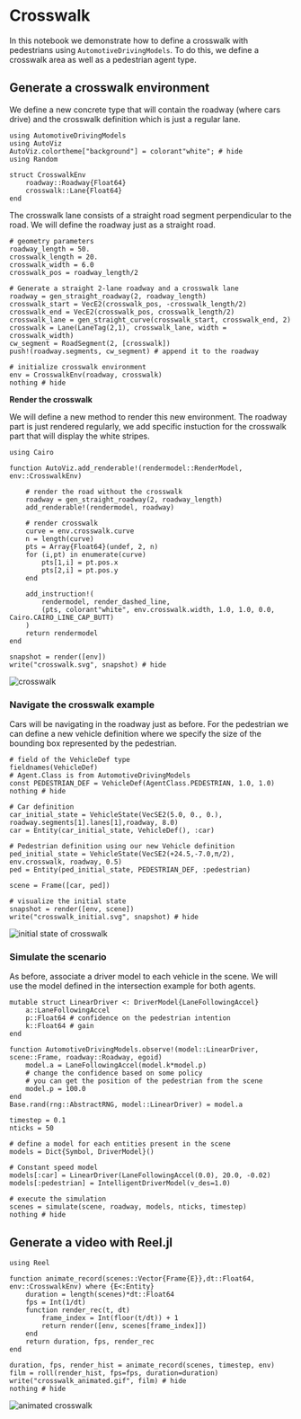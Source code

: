 # Crosswalk

In this notebook we demonstrate how to define a crosswalk with pedestrians using `AutomotiveDrivingModels`.
To do this, we define a crosswalk area as well as a pedestrian agent type.

## Generate a crosswalk environment

We define a new concrete type that will contain the roadway (where cars drive)
and the crosswalk definition which is just a regular lane.


```@example crosswalk
using AutomotiveDrivingModels
using AutoViz
AutoViz.colortheme["background"] = colorant"white"; # hide
using Random

struct CrosswalkEnv
    roadway::Roadway{Float64}
    crosswalk::Lane{Float64}
end
```

The crosswalk lane consists of a straight road segment perpendicular to the road.
We will define the roadway just as a straight road.

```@example crosswalk
# geometry parameters
roadway_length = 50.
crosswalk_length = 20.
crosswalk_width = 6.0
crosswalk_pos = roadway_length/2

# Generate a straight 2-lane roadway and a crosswalk lane
roadway = gen_straight_roadway(2, roadway_length) 
crosswalk_start = VecE2(crosswalk_pos, -crosswalk_length/2)
crosswalk_end = VecE2(crosswalk_pos, crosswalk_length/2)
crosswalk_lane = gen_straight_curve(crosswalk_start, crosswalk_end, 2)
crosswalk = Lane(LaneTag(2,1), crosswalk_lane, width = crosswalk_width)
cw_segment = RoadSegment(2, [crosswalk])
push!(roadway.segments, cw_segment) # append it to the roadway

# initialize crosswalk environment
env = CrosswalkEnv(roadway, crosswalk)
nothing # hide
```

**Render the crosswalk**

We will define a new method to render this new environment.
The roadway part is just rendered regularly, we add specific instuction
for the crosswalk part that will display the white stripes.

```@example crosswalk
using Cairo

function AutoViz.add_renderable!(rendermodel::RenderModel, env::CrosswalkEnv)

    # render the road without the crosswalk
    roadway = gen_straight_roadway(2, roadway_length)
    add_renderable!(rendermodel, roadway)
    
    # render crosswalk
    curve = env.crosswalk.curve
    n = length(curve)
    pts = Array{Float64}(undef, 2, n)
    for (i,pt) in enumerate(curve)
        pts[1,i] = pt.pos.x
        pts[2,i] = pt.pos.y
    end

    add_instruction!(
        rendermodel, render_dashed_line,
        (pts, colorant"white", env.crosswalk.width, 1.0, 1.0, 0.0, Cairo.CAIRO_LINE_CAP_BUTT)
    )
    return rendermodel
end

snapshot = render([env])
write("crosswalk.svg", snapshot) # hide
```
![crosswalk](crosswalk.svg)



### Navigate the crosswalk example

Cars will be navigating in the roadway just as before.
For the pedestrian we can define a new vehicle definition where we specify
the size of the bounding box represented by the pedestrian.


```@example crosswalk
# field of the VehicleDef type
fieldnames(VehicleDef)
# Agent.Class is from AutomotiveDrivingModels
const PEDESTRIAN_DEF = VehicleDef(AgentClass.PEDESTRIAN, 1.0, 1.0)
nothing # hide
```


```@example crosswalk
# Car definition
car_initial_state = VehicleState(VecSE2(5.0, 0., 0.), roadway.segments[1].lanes[1],roadway, 8.0)
car = Entity(car_initial_state, VehicleDef(), :car)

# Pedestrian definition using our new Vehicle definition
ped_initial_state = VehicleState(VecSE2(+24.5,-7.0,π/2), env.crosswalk, roadway, 0.5)
ped = Entity(ped_initial_state, PEDESTRIAN_DEF, :pedestrian)

scene = Frame([car, ped])

# visualize the initial state
snapshot = render([env, scene])
write("crosswalk_initial.svg", snapshot) # hide
```
![initial state of crosswalk](crosswalk_initial.svg)


### Simulate the scenario

As before, associate a driver model to each vehicle in the scene.
We will use the model defined in the intersection example for both agents.


```@example crosswalk
mutable struct LinearDriver <: DriverModel{LaneFollowingAccel}
    a::LaneFollowingAccel
    p::Float64 # confidence on the pedestrian intention
    k::Float64 # gain
end

function AutomotiveDrivingModels.observe!(model::LinearDriver, scene::Frame, roadway::Roadway, egoid) 
    model.a = LaneFollowingAccel(model.k*model.p)
    # change the confidence based on some policy
    # you can get the position of the pedestrian from the scene
    model.p = 100.0
end
Base.rand(rng::AbstractRNG, model::LinearDriver) = model.a
```


```@example crosswalk
timestep = 0.1
nticks = 50

# define a model for each entities present in the scene
models = Dict{Symbol, DriverModel}()

# Constant speed model
models[:car] = LinearDriver(LaneFollowingAccel(0.0), 20.0, -0.02)
models[:pedestrian] = IntelligentDriverModel(v_des=1.0)

# execute the simulation
scenes = simulate(scene, roadway, models, nticks, timestep)
nothing # hide
```

## Generate a video with Reel.jl

```@example crosswalk
using Reel

function animate_record(scenes::Vector{Frame{E}},dt::Float64, env::CrosswalkEnv) where {E<:Entity}
    duration = length(scenes)*dt::Float64
    fps = Int(1/dt)
    function render_rec(t, dt)
        frame_index = Int(floor(t/dt)) + 1
        return render([env, scenes[frame_index]])
    end
    return duration, fps, render_rec
end

duration, fps, render_hist = animate_record(scenes, timestep, env)
film = roll(render_hist, fps=fps, duration=duration)
write("crosswalk_animated.gif", film) # hide
nothing # hide
```
![animated crosswalk](crosswalk_animated.gif)
